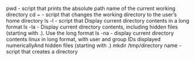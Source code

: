 pwd - script that prints the absolute path name of the current working directory
cd ~ - script that changes the working directory to the user’s home directory
ls -l - script that Display current directory contents in a long format
ls -la - Display current directory contents, including hidden files (starting with .). Use the long format
ls -na - display current directory contents linux in long format, with user and group IDs displayed numericallyAnd hidden files (starting with .)
mkdir /tmp/directory name - script that creates a directory

